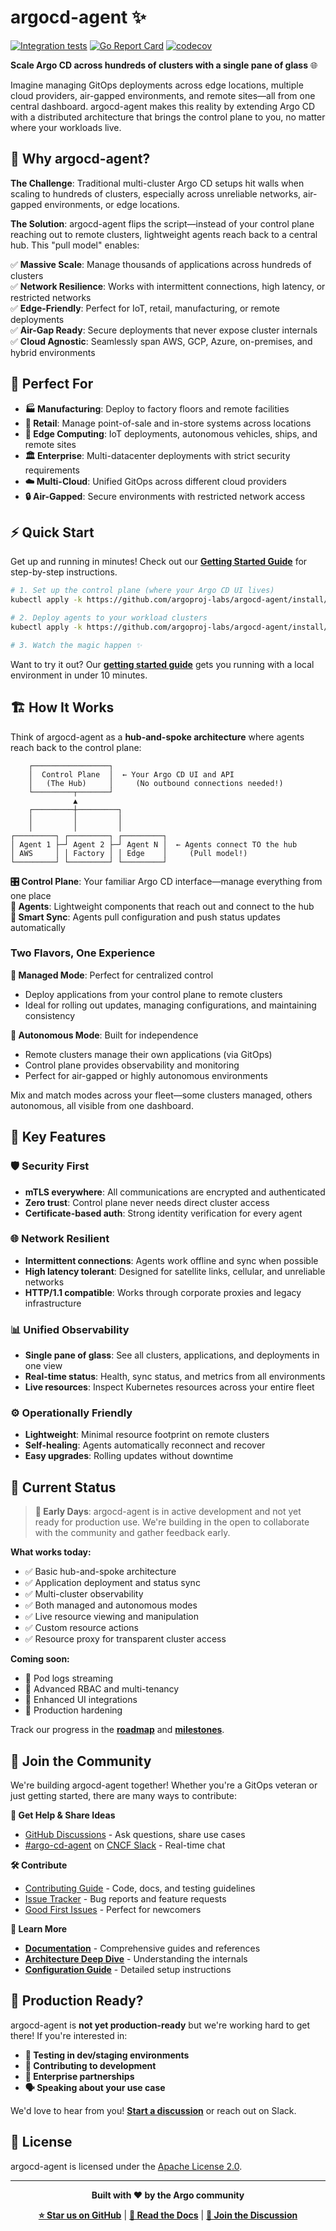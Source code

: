 # argocd-agent ✨

[![Integration tests](https://github.com/argoproj-labs/argocd-agent/actions/workflows/ci.yaml/badge.svg)](https://github.com/argoproj-labs/argocd-agent/actions/workflows/ci.yaml)
[![Go Report Card](https://goreportcard.com/badge/github.com/argoproj-labs/argocd-agent)](https://goreportcard.com/report/github.com/argoproj-labs/argocd-agent)
[![codecov](https://codecov.io/gh/argoproj-labs/argocd-agent/graph/badge.svg?token=NP5UEU279Z)](https://codecov.io/gh/argoproj-labs/argocd-agent)

**Scale Argo CD across hundreds of clusters with a single pane of glass** 🌐

Imagine managing GitOps deployments across edge locations, multiple cloud providers, air-gapped environments, and remote sites—all from one central dashboard. argocd-agent makes this reality by extending Argo CD with a distributed architecture that brings the control plane to you, no matter where your workloads live.

## 🚀 Why argocd-agent?

**The Challenge**: Traditional multi-cluster Argo CD setups hit walls when scaling to hundreds of clusters, especially across unreliable networks, air-gapped environments, or edge locations.

**The Solution**: argocd-agent flips the script—instead of your control plane reaching out to remote clusters, lightweight agents reach back to a central hub. This "pull model" enables:

✅ **Massive Scale**: Manage thousands of applications across hundreds of clusters  
✅ **Network Resilience**: Works with intermittent connections, high latency, or restricted networks  
✅ **Edge-Friendly**: Perfect for IoT, retail, manufacturing, or remote deployments  
✅ **Air-Gap Ready**: Secure deployments that never expose cluster internals  
✅ **Cloud Agnostic**: Seamlessly span AWS, GCP, Azure, on-premises, and hybrid environments  

## 🎯 Perfect For

- **🏭 Manufacturing**: Deploy to factory floors and remote facilities
- **🛒 Retail**: Manage point-of-sale and in-store systems across locations  
- **🚢 Edge Computing**: IoT deployments, autonomous vehicles, ships, and remote sites
- **🏛️ Enterprise**: Multi-datacenter deployments with strict security requirements
- **☁️ Multi-Cloud**: Unified GitOps across different cloud providers
- **🔒 Air-Gapped**: Secure environments with restricted network access

## ⚡ Quick Start

Get up and running in minutes! Check out our [**Getting Started Guide**](https://argocd-agent.readthedocs.io/latest/getting-started/kubernetes/) for step-by-step instructions.

```bash
# 1. Set up the control plane (where your Argo CD UI lives)
kubectl apply -k https://github.com/argoproj-labs/argocd-agent/install/kubernetes/principal

# 2. Deploy agents to your workload clusters
kubectl apply -k https://github.com/argoproj-labs/argocd-agent/install/kubernetes/agent

# 3. Watch the magic happen ✨
```

Want to try it out? Our [**getting started guide**](https://argocd-agent.readthedocs.io/latest/getting-started/) gets you running with a local environment in under 10 minutes.

## 🏗️ How It Works

Think of argocd-agent as a **hub-and-spoke architecture** where agents reach back to the control plane:

```
    ┌─────────────────┐
    │  Control Plane  │  ← Your Argo CD UI and API
    │   (The Hub)     │     (No outbound connections needed!)
    └─────────┬───────┘
              ▲
    ┌─────────┼─────────┐
    │         │         │
    │         │         │
┌─────────┐ ┌─────────┐ ┌─────────┐
│ Agent 1 ├─┘ Agent 2 ├─┘ Agent N │  ← Agents connect TO the hub
│ AWS     │ │ Factory │ │ Edge    │     (Pull model!)
└─────────┘ └─────────┘ └─────────┘
```

**🎛️ Control Plane**: Your familiar Argo CD interface—manage everything from one place  
**🤖 Agents**: Lightweight components that reach out and connect to the hub  
**🔄 Smart Sync**: Agents pull configuration and push status updates automatically  

### Two Flavors, One Experience

**🎯 Managed Mode**: Perfect for centralized control  
- Deploy applications from your control plane to remote clusters
- Ideal for rolling out updates, managing configurations, and maintaining consistency

**🦾 Autonomous Mode**: Built for independence  
- Remote clusters manage their own applications (via GitOps)
- Control plane provides observability and monitoring
- Perfect for air-gapped or highly autonomous environments

Mix and match modes across your fleet—some clusters managed, others autonomous, all visible from one dashboard.

## 🌟 Key Features

### 🛡️ **Security First**
- **mTLS everywhere**: All communications are encrypted and authenticated
- **Zero trust**: Control plane never needs direct cluster access
- **Certificate-based auth**: Strong identity verification for every agent

### 🌐 **Network Resilient**
- **Intermittent connections**: Agents work offline and sync when possible
- **High latency tolerant**: Designed for satellite links, cellular, and unreliable networks
- **HTTP/1.1 compatible**: Works through corporate proxies and legacy infrastructure

### 📊 **Unified Observability**
- **Single pane of glass**: See all clusters, applications, and deployments in one view
- **Real-time status**: Health, sync status, and metrics from all environments
- **Live resources**: Inspect Kubernetes resources across your entire fleet

### ⚙️ **Operationally Friendly**
- **Lightweight**: Minimal resource footprint on remote clusters
- **Self-healing**: Agents automatically reconnect and recover
- **Easy upgrades**: Rolling updates without downtime

## 🚧 Current Status

> **🌱 Early Days**: argocd-agent is in active development and not yet ready for production use. We're building in the open to collaborate with the community and gather feedback early.

**What works today:**
- ✅ Basic hub-and-spoke architecture  
- ✅ Application deployment and status sync
- ✅ Multi-cluster observability  
- ✅ Both managed and autonomous modes
- ✅ Live resource viewing and manipulation
- ✅ Custom resource actions
- ✅ Resource proxy for transparent cluster access

**Coming soon:**
- 🚧 Pod logs streaming
- 🚧 Advanced RBAC and multi-tenancy
- 🚧 Enhanced UI integrations
- 🚧 Production hardening

Track our progress in the [**roadmap**](ROADMAP.md) and [**milestones**](https://github.com/argoproj-labs/argocd-agent/milestones).

## 🤝 Join the Community

We're building argocd-agent together! Whether you're a GitOps veteran or just getting started, there are many ways to contribute:

**💬 Get Help & Share Ideas**
- [GitHub Discussions](https://github.com/argoproj-labs/argocd-agent/discussions) - Ask questions, share use cases
- [#argo-cd-agent](https://cloud-native.slack.com/archives/C07L5SX6A9J) on [CNCF Slack](https://slack.cncf.io/) - Real-time chat

**🛠️ Contribute**
- [Contributing Guide](https://argocd-agent.readthedocs.io/latest/contributing/) - Code, docs, and testing guidelines
- [Issue Tracker](https://github.com/argoproj-labs/argocd-agent/issues) - Bug reports and feature requests
- [Good First Issues](https://github.com/argoproj-labs/argocd-agent/labels/good%20first%20issue) - Perfect for newcomers

**📖 Learn More**
- [**Documentation**](https://argocd-agent.readthedocs.io/latest/) - Comprehensive guides and references
- [**Architecture Deep Dive**](https://argocd-agent.readthedocs.io/latest/concepts/components-terminology/) - Understanding the internals
- [**Configuration Guide**](https://argocd-agent.readthedocs.io/latest/configuration/) - Detailed setup instructions

## 🏢 Production Ready?

argocd-agent is **not yet production-ready** but we're working hard to get there! If you're interested in:

- **🧪 Testing in dev/staging environments**
- **🤝 Contributing to development**  
- **💼 Enterprise partnerships**
- **🗣️ Speaking about your use case**

We'd love to hear from you! [**Start a discussion**](https://github.com/argoproj-labs/argocd-agent/discussions) or reach out on Slack.

## 📜 License

argocd-agent is licensed under the [Apache License 2.0](LICENSE).

---

<div align="center">

**Built with ❤️ by the Argo community**

[**⭐ Star us on GitHub**](https://github.com/argoproj-labs/argocd-agent) | [**📖 Read the Docs**](https://argocd-agent.readthedocs.io/latest/) | [**💬 Join the Discussion**](https://github.com/argoproj-labs/argocd-agent/discussions)

</div>
